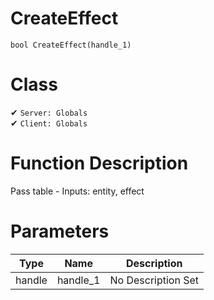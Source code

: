 # CreateEffect
```
bool CreateEffect(handle_1)
```
# Class
✔ `Server: Globals`  
✔ `Client: Globals`  

# Function Description
Pass table - Inputs: entity, effect
# Parameters
Type|Name|Description
--|--|--
handle|handle_1|No Description Set
